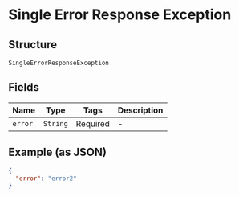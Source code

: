 
# Single Error Response Exception

## Structure

`SingleErrorResponseException`

## Fields

| Name | Type | Tags | Description |
|  --- | --- | --- | --- |
| `error` | `String` | Required | - |

## Example (as JSON)

```json
{
  "error": "error2"
}
```

